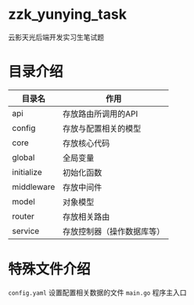 # zzk_yunying_task
云影天光后端开发实习生笔试题


# 目录介绍

| 目录名 | 作用 | 
| -- | -- |
| api | 存放路由所调用的API |
| config | 存放与配置相关的模型 | 
| core | 存放核心代码 | 
| global | 全局变量 | 
| initialize | 初始化函数 |
| middleware | 存放中间件 |
| model | 对象模型 | 
| router | 存放相关路由 |
| service | 存放控制器（操作数据库等）|


# 特殊文件介绍

`config.yaml` 设置配置相关数据的文件
`main.go` 程序主入口
